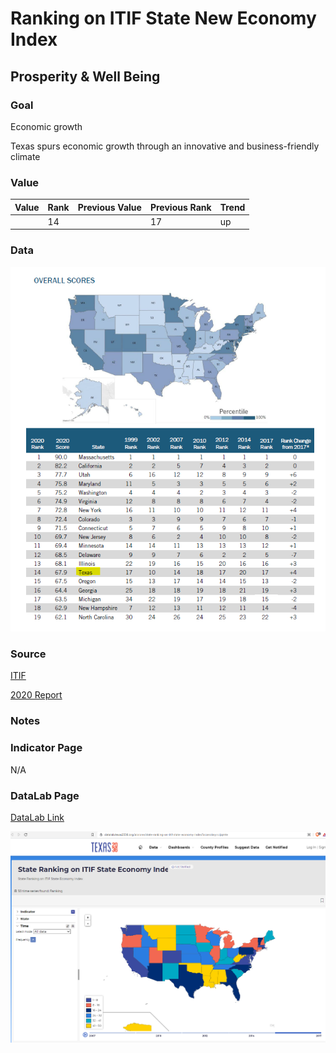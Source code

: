 # Ranking on ITIF State New Economy Index

## Prosperity & Well Being

### **Goal**

Economic growth

Texas spurs economic growth through an innovative and business-friendly climate

### **Value**

|  Value      | Rank        | Previous Value | Previous Rank | Trend | 
| ----------- | ----------- | ----------- | ----------- | -----------|
|             | 14        |             | 17         | up        | 

### Data

![data](./neweconomy.PNG)

### Source

[ITIF](https://itif.org/publications/2020/10/19/2020-state-new-economy-index)

[2020 Report](./2020-state-new-economy-index.pdf)

### Notes



### Indicator Page

N/A

### DataLab Page

[DataLab Link](https://datalab.texas2036.org/aiorane/state-ranking-on-itif-state-economy-index?accesskey=vijqmte)

![dad](./datalab_neweconomy.PNG)

